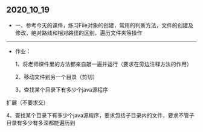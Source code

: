 ## 2020_10_19

- 一、参考今天的课件，练习File对象的创建，常用的判断方法，文件的创建及修改，绝对路线和相对路径的区别，遍历文件夹等操作

------

* 作业：

  1、将老师课件里的方法都亲自敲一遍并运行（要求在旁边注释方法的作用）

  2、移动文件到另一个目录（剪切）
	
  3，查找某个目录下有多少个java源程序

扩展（不要求交）

​		4、查找某个目录下有多少个java源程序，要求包括子目录内的文件，要求不管子目录有多少有多深都能遍历到

